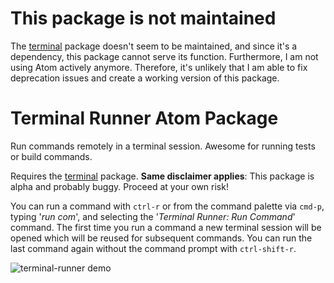 # This package is not maintained

The [terminal](https://github.com/atom/terminal) package doesn't seem to be maintained, and since it's a dependency, this package cannot serve its function. Furthermore, I am not using Atom actively anymore. Therefore, it's unlikely that I am able to fix deprecation issues and create a working version of this package.

# Terminal Runner Atom Package

Run commands remotely in a terminal session. Awesome for running tests or build commands.

Requires the [terminal](https://github.com/atom/terminal) package. **Same disclaimer applies**: This package is alpha and probably buggy. Proceed at your own risk!

You can run a command with `ctrl-r` or from the command palette via `cmd-p`, typing '*run com*', and selecting the '*Terminal Runner: Run Command*' command. The first time you run a command a new terminal session will be opened which will be reused for subsequent commands. You can run the last command again without the command prompt with `ctrl-shift-r`.

![terminal-runner demo](http://f.cl.ly/items/0Y2w2Q3X1W0n2Z3Z163w/terminal-runner.gif)
